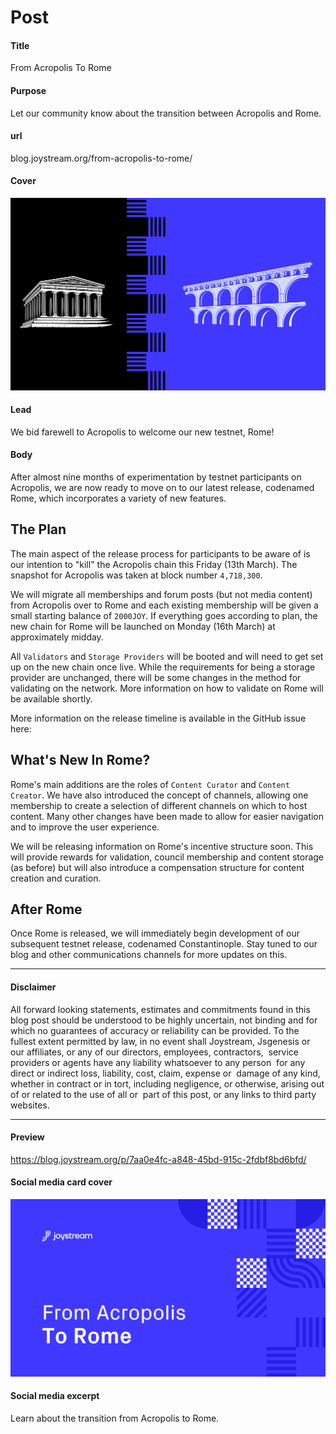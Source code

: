 # Post

#### Title

From Acropolis To Rome

#### Purpose

Let our community know about the transition between Acropolis and Rome.

#### url

blog.joystream.org/from-acropolis-to-rome/

#### Cover

<p align="center"><img src="from-acropolis-to-rome.png"></p>

#### Lead

We bid farewell to Acropolis to welcome our new testnet, Rome!

#### Body

After almost nine months of experimentation by testnet participants on Acropolis, we are now ready to move on to our latest release, codenamed Rome, which incorporates a variety of new features.

The Plan
--------

The main aspect of the release process for participants to be aware of is our intention to "kill" the Acropolis chain this Friday (13th March). The snapshot for Acropolis was taken at block number `4,718,300`.

We will migrate all memberships and forum posts (but not media content) from Acropolis over to Rome and each existing membership will be given a small starting balance of `2000JOY`. If everything goes according to plan, the new chain for Rome will be launched on Monday (16th March) at approximately midday.

All `Validators` and `Storage Providers` will be booted and will need to get set up on the new chain once live. While the requirements for being a storage provider are unchanged, there will be some changes in the method for validating on the network. More information on how to validate on Rome will be available shortly.

More information on the release timeline is available in the GitHub issue here:

What's New In Rome?
-------------------

Rome's main additions are the roles of `Content Curator` and `Content Creator`. We have also introduced the concept of channels, allowing one membership to create a selection of different channels on which to host content. Many other changes have been made to allow for easier navigation and to improve the user experience.

We will be releasing information on Rome's incentive structure soon. This will provide rewards for validation, council membership and content storage (as before) but will also introduce a compensation structure for content creation and curation.

After Rome
----------

Once Rome is released, we will immediately begin development of our subsequent testnet release, codenamed Constantinople. Stay tuned to our blog and other communications channels for more updates on this.

* * * * *

#### Disclaimer

All forward looking statements, estimates and commitments found in this blog post should be understood to be highly uncertain, not binding and for which no guarantees of accuracy or reliability can be provided. To the fullest extent permitted by law, in no event shall Joystream, Jsgenesis or our affiliates, or any of our directors, employees, contractors,  service providers or agents have any liability whatsoever to any person  for any direct or indirect loss, liability, cost, claim, expense or  damage of any kind, whether in contract or in tort, including negligence, or otherwise, arising out of or related to the use of all or  part of this post, or any links to third party websites.

* * * * *

#### Preview

https://blog.joystream.org/p/7aa0e4fc-a848-45bd-915c-2fdbf8bd6bfd/

<!--- REPLACE LINK ABOVE ON PUBLICATION --->

#### Social media card cover

<p align="center"><img src="twitter-cover.png"></p>

#### Social media excerpt

Learn about the transition from Acropolis to Rome.

